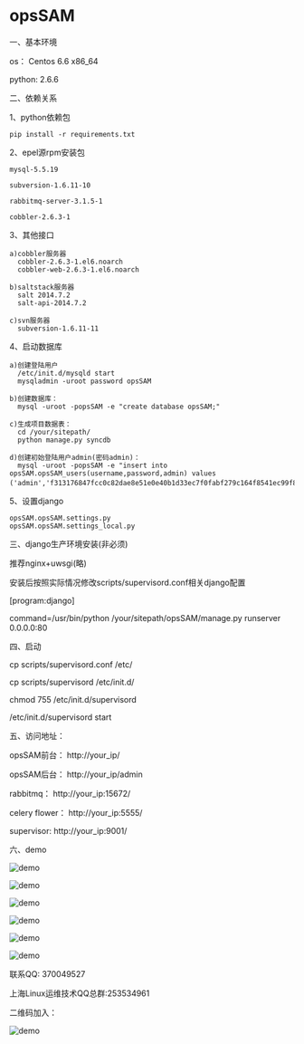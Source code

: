 # opsSAM

一、基本环境


  os：    Centos 6.6 x86_64
  
  python: 2.6.6 


二、依赖关系

  1、python依赖包
  
    pip install -r requirements.txt

  2、epel源rpm安装包
  
    mysql-5.5.19
    
    subversion-1.6.11-10
    
    rabbitmq-server-3.1.5-1
    
    cobbler-2.6.3-1
    

  3、其他接口
  
    a)cobbler服务器
      cobbler-2.6.3-1.el6.noarch
      cobbler-web-2.6.3-1.el6.noarch
      
    b)saltstack服务器
      salt 2014.7.2 
      salt-api-2014.7.2

    c)svn服务器
      subversion-1.6.11-11

  4、启动数据库
  
    a)创建登陆用户
      /etc/init.d/mysqld start
      mysqladmin -uroot password opsSAM

    b)创建数据库：
      mysql -uroot -popsSAM -e "create database opsSAM;"

    c)生成项目数据表：
      cd /your/sitepath/
      python manage.py syncdb

    d)创建初始登陆用户admin(密码admin)：
      mysql -uroot -popsSAM -e "insert into opsSAM.opsSAM_users(username,password,admin) values ('admin','f313176847fcc0c82dae8e51e0e40b1d33ec7f0fabf279c164f8541ec99f8a06f473b3b1439a41a898aa2f70f076a59bb671e17bed52471cb9adfee9701a7fb5','是');"

  5、设置django
  
    opsSAM.opsSAM.settings.py
    opsSAM.opsSAM.settings_local.py
  


三、django生产环境安装(非必须)

  推荐nginx+uwsgi(略)
  
  安装后按照实际情况修改scripts/supervisord.conf相关django配置
  
  [program:django]
  
  command=/usr/bin/python /your/sitepath/opsSAM/manage.py runserver 0.0.0.0:80


四、启动

  cp scripts/supervisord.conf /etc/
  
  cp scripts/supervisord /etc/init.d/
  
  chmod 755 /etc/init.d/supervisord
  
  /etc/init.d/supervisord start


五、访问地址：

  opsSAM前台：    http://your_ip/
  
  opsSAM后台：    http://your_ip/admin
  
  rabbitmq：      http://your_ip:15672/
  
  celery flower： http://your_ip:5555/
  
  supervisor:     http://your_ip:9001/
  

六、demo

![demo](https://github.com/MorningSong/opsSAM/blob/master/demo/login.png)

![demo](https://github.com/MorningSong/opsSAM/blob/master/demo/index.jpg)

![demo](https://github.com/MorningSong/opsSAM/blob/master/demo/system_install.png)

![demo](https://github.com/MorningSong/opsSAM/blob/master/demo/exec_command.png)

![demo](https://github.com/MorningSong/opsSAM/blob/master/demo/deploy_app.png)

![demo](https://github.com/MorningSong/opsSAM/blob/master/demo/deploy_code.png)

联系QQ: 370049527

上海Linux运维技术QQ总群:253534961

二维码加入：

![demo](https://github.com/MorningSong/opsSAM/blob/master/demo/qq.png)

